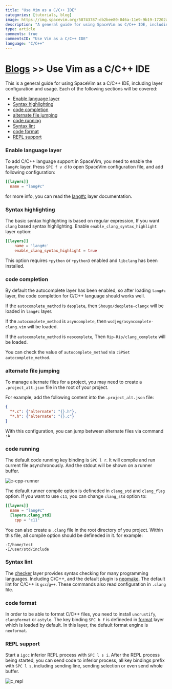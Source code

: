 ```yaml
---
title: "Use Vim as a C/C++ IDE"
categories: [tutorials, blog]
image: https://img.spacevim.org/58743787-db2bee80-846a-11e9-9b19-17202ac542c9.png
description: "A general guide for using SpaceVim as C/C++ IDE, including layer configuration, requiems installation and usage."
type: article
comments: true
commentsID: "Use Vim as a C/C++ IDE"
language: "C/C++"
---
```


# [Blogs](../blog/) >> Use Vim as a C/C++ IDE

This is a general guide for using SpaceVim as a C/C++ IDE, including layer configuration and usage. 
Each of the following sections will be covered:

<!-- vim-markdown-toc GFM -->

- [Enable language layer](#enable-language-layer)
- [Syntax highlighting](#syntax-highlighting)
- [code completion](#code-completion)
- [alternate file jumping](#alternate-file-jumping)
- [code running](#code-running)
- [Syntax lint](#syntax-lint)
- [code format](#code-format)
- [REPL support](#repl-support)

<!-- vim-markdown-toc -->

### Enable language layer

To add C/C++ language support in SpaceVim, you need to enable the `lang#c` layer. Press `SPC f v d` to open
SpaceVim configuration file, and add following configuration:

```toml
[[layers]]
  name = "lang#c"
```

for more info, you can read the [lang#c](../layers/lang/c/) layer documentation.

### Syntax highlighting

The basic syntax highlighting is based on regular expression, If you want `clang` based
syntax highlighting. Enable `enable_clang_syntax_highlight` layer option:

```toml
[[layers]]
    name = 'lang#c'
    enable_clang_syntax_highlight = true
```

This option requires `+python` or `+python3` enabled and `libclang` has been installed.

### code completion

By default the autocomplete layer has been enabled, so after loading `lang#c` layer, the code completion
for C/C++ language should works well.

If the `autocomplete_method` is `deoplete`, then `Shougo/deoplete-clangx` will be loaded in `lang#c` layer.

If the `autocomplete_method` is `asyncomplete`, then `wsdjeg/asyncomplete-clang.vim` will be loaded.

If the `autocomplete_method` is `neocomplete`, Then `Rip-Rip/clang_complete` will be loaded.

You can check the value of `autocomplete_method` via `:SPSet autocomplete_method`.

### alternate file jumping

To manage alternate files for a project, you may need to create a `.project_alt.json` file in the root of your
project.

For example, add the following content into the `.project_alt.json` file:

```json
{
  "*.c": {"alternate": "{}.h"},
  "*.h": {"alternate": "{}.c"}
}
```

With this configuration, you can jump between alternate files via command `:A`


### code running

The default code running key binding is `SPC l r`. It will compile and run current file asynchronously.
And the stdout will be shown on a runner buffer.

![c-cpp-runner](https://img.spacevim.org/58743787-db2bee80-846a-11e9-9b19-17202ac542c9.png)

The default runner compile option is defineded in `clang_std` and `clang_flag` option.
If you want to use `c11`, you can change `clang_std` option to:

```toml
[[layers]]
  name = "lang#c"
  [layers.clang_std]
    cpp = "c11"
```

You can also create a `.clang` file in the root directory of you project. Within this
file, all compile option should be defineded in it. for example:

```
-I/home/test
-I/user/std/include
```

### Syntax lint

The [checker](../layers/checkers/) layer provides syntax checking for many programming languages.
Including C/C++, and the default plugin is [neomake](https://github.com/neomake/neomake). The default
lint for C/C++ is `gcc`/`g++`. These commands also read configuration in `.clang` file.

### code format

In order to be able to format C/C++ files, you need to install `uncrustify`, `clangformat` or `astyle`.
The key binding `SPC b f` is defineded in [format](../layers/format/) layer which is loaded by default.
In this layer, the default format engine is `neoformat`.

### REPL support

Start a `igcc` inferior REPL process with `SPC l s i`. After the REPL process being started, you can
send code to inferior process, all key bindings prefix with `SPC l s`, including sending line, sending selection or even
send whole buffer.

![c_repl](https://img.spacevim.org/58744043-28aa5a80-846f-11e9-94c1-e6927696e662.png)
